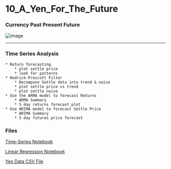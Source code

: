 # 10_A_Yen_For_The_Future
### Currency Past Present Future 

![image](https://user-images.githubusercontent.com/70820754/99487818-5fef1e80-2924-11eb-9f92-463759abfe5e.png)
- - -
### Time Series Analysis
    * Return forecasting
        * plot settle price
        * look for patterns
    * Hodrick-Prescott Filter
        * Decompose Settle data into trend & noise
        * plot settle price vs trend
        * plot settle noise
    * Use the ARMA model to forecast Returns
        * ARMA Summary
        * 5 day returns forecast plot
    * Use ARIMA model to forecast Settle Price
        * ARIMA Summary
        * 5 day futures price forecast
    
### Files

[Time-Series Notebook](https://github.com/kary2003/10_A_Yen_For_The_Future/blob/main/time_series_analysis.ipynb)

[Linear Regression Notebook](https://github.com/kary2003/10_A_Yen_For_The_Future/blob/main/regression_analysis.ipynb)

[Yen Data CSV File](https://github.com/kary2003/10_A_Yen_For_The_Future/blob/main/yen.csv)
